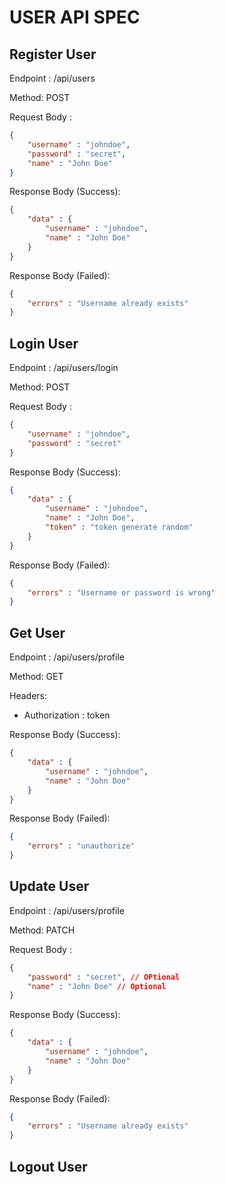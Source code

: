 # USER API SPEC

## Register User

Endpoint : /api/users

Method: POST

Request Body :

```json
{
	"username" : "johndoe",
	"password" : "secret",
	"name" : "John Doe"
}
```

Response Body (Success):

```json
{
	"data" : {
		"username" : "johndoe",
		"name" : "John Doe"
	}
}
```

Response Body (Failed):

```json
{
	"errors" : "Username already exists"
}
```

## Login User
Endpoint : /api/users/login

Method: POST

Request Body :

```json
{
	"username" : "johndoe",
	"password" : "secret"
}
```

Response Body (Success):

```json
{
	"data" : {
		"username" : "johndoe",
		"name" : "John Doe",
		"token" : "token generate random"
	}
}
```

Response Body (Failed):

```json
{
	"errors" : "Username or password is wrong"
}
```

## Get User

Endpoint : /api/users/profile

Method: GET

Headers: 
- Authorization : token

Response Body (Success):

```json
{
	"data" : {
		"username" : "johndoe",
		"name" : "John Doe"
	}
}
```

Response Body (Failed):

```json
{
	"errors" : "unauthorize"
}
```

## Update User

Endpoint : /api/users/profile

Method: PATCH

Request Body :

```json
{
	"password" : "secret", // OPtional
	"name" : "John Doe" // Optional
}
```

Response Body (Success):

```json
{
	"data" : {
		"username" : "johndoe",
		"name" : "John Doe"
	}
}
```

Response Body (Failed):

```json
{
	"errors" : "Username already exists"
}
```

## Logout User